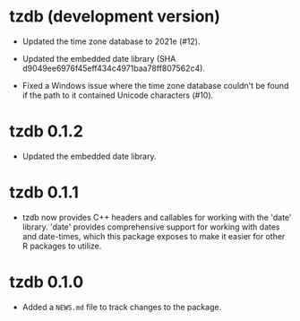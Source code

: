 # tzdb (development version)

* Updated the time zone database to 2021e (#12).

* Updated the embedded date library (SHA d9049ee6976f45eff434c4971baa78ff807562c4).

* Fixed a Windows issue where the time zone database couldn't be found if the
  path to it contained Unicode characters (#10).

# tzdb 0.1.2

* Updated the embedded date library.

# tzdb 0.1.1

* tzdb now provides C++ headers and callables for working with the 'date'
  library. 'date' provides comprehensive support for working with dates and
  date-times, which this package exposes to make it easier for other R packages
  to utilize.

# tzdb 0.1.0

* Added a `NEWS.md` file to track changes to the package.
